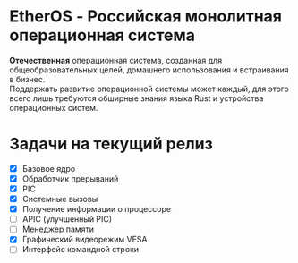 # **EtherOS** - Российская монолитная операционная система

**Отечественная** операционная система, созданная для общеобразовательных целей, домашнего использования и встраивания в бизнес.<br>
Поддержать развитие операционной системы может каждый, для этого всего лишь требуются обширные знания языка Rust и устройства операционных систем.

# Задачи на текущий релиз

- [X]  Базовое ядро
- [X]  Обработчик прерываний
- [X]  PIC
- [X]  Системные вызовы
- [X]  Получение информации о процессоре
- [ ]  APIC (улучшенный PIC)
- [ ]  Менеджер памяти
- [X]  Графический видеорежим VESA
- [ ]  Интерфейс командной строки
